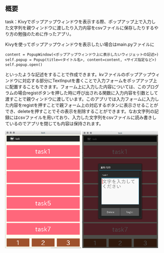 ## 概要
task：Kivyでポップアップウィンドウを表示する際、ポップアップ上で入力した文字列を親ウィンドウに渡したり入力内容をcsvファイルに保存したりするやり方の勉強のために作ったアプリ。

Kivyを使ってポップアップウィンドウを表示したい場合はmain.pyファイルに
~~~
content = PopupWindow(<ポップアップウィンドウ上に表示したいウィジェットの記述>)
self.popup = Popup(title=<タイトル名>, content=content, <サイズ指定など>)
self.popup.open()
~~~
といったような記述をすることで作成できます。kvファイルのポップアップウィンドウに対応する部分にTextInputを書くことで入力フォームをポップアップ上に配置することもできます。フォーム上に入力した内容については、このプログラムの場合registボタンを押した時に呼び出される関数に入力内容を引数として渡すことで親ウィンドウに渡しています。このアプリでは入力フォームに入力した内容をregistを押すことで親フォーム上の対応するボタンに表示させることができ、deleteを押すことでその表示を削除することができます。なお文字列の記録にはcsvファイルを用いており、入力した文字列をcsvファイルに読み書きしているのでアプリを閉じても内容は保持されます。

<img src="task/screenshot1.png" width="49%"> <img src="task/screenshot2.png" width="49%">  
